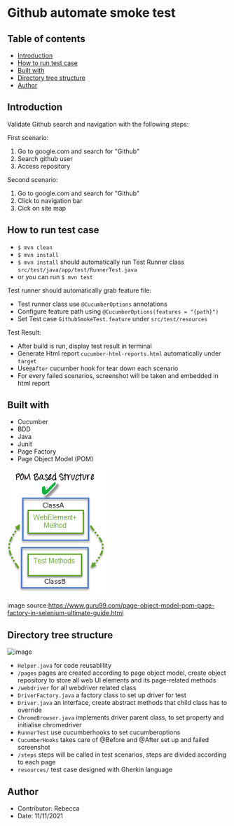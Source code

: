 # Github automate smoke test

## Table of contents
* [Introduction](#introduction)
* [How to run test case](#how-to-run-test-case)
* [Built with](#built-with)
* [Directory tree structure](#directory-tree-structure)
* [Author](#author)

## Introduction
Validate Github search and navigation with the following steps: 

First scenario: 
1. Go to google.com and search for "Github"
2. Search github user
3. Access repository

Second scenario:
1. Go to google.com and search for "Github"
2. Click to navigation bar
3. Cick on site map

## How to run test case
* `$ mvn clean`
* `$ mvn install` 
* `$ mvn install` should automatically run Test Runner class `src/test/java/app/test/RunnerTest.java`
* or you can run `$ mvn test` 

Test runner should automatically grab feature file:
* Test runner class use `@CucumberOptions` annotations
* Configure feature path using `@CucumberOptions(features = "{path}")`
* Set Test case `GithubSmokeTest.feature` under `src/test/resources`

Test Result:
* After build is run, display test result in terminal
* Generate Html report `cucumber-html-reports.html` automatically under `target`
* Use`@After` cucumber hook for tear down each scenario
* For every failed scenarios, screenshot will be taken and embedded in html report

   
## Built with
* Cucumber
* BDD
* Java
* Junit
* Page Factory
* Page Object Model (POM)

![img.png](img.png)

image source:https://www.guru99.com/page-object-model-pom-page-factory-in-selenium-ultimate-guide.html

## Directory tree structure
![image](https://user-images.githubusercontent.com/23367428/141340167-83a85442-d5a0-4a56-bf77-dcb9474a0124.png)


* `Helper.java` for code reusablility
* `/pages` pages are created according to page object model, create object repository to store all web UI elements and its page-related methods
* `/webdriver` for all webdriver related class
* `DriverFactory.java` a factory class to set up driver for test
* `Driver.java` an interface, create abstract methods that child class has to override
* `ChromeBrowser.java` implements driver parent class, to set property and initialise chromedriver
* `RunnerTest` use cucumberhooks to set cucumberoptions
* `CucumberHooks` takes care of @Before and @After set up and failed screenshot
* `/steps` steps will be called in test scenarios, steps are divided according to each page
* `resources/` test case designed with Gherkin language

## Author
* Contributor: Rebecca
* Date: 11/11/2021
